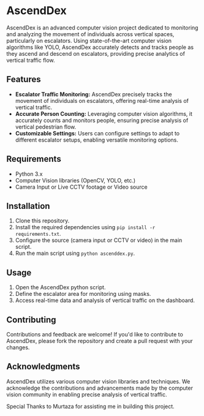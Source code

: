 # AscendDex

AscendDex is an advanced computer vision project dedicated to monitoring and analyzing the movement of individuals across vertical spaces, particularly on escalators. Using state-of-the-art computer vision algorithms like YOLO, AscendDex accurately detects and tracks people as they ascend and descend on escalators, providing precise analytics of vertical traffic flow.

## Features

- **Escalator Traffic Monitoring:** AscendDex precisely tracks the movement of individuals on escalators, offering real-time analysis of vertical traffic.
- **Accurate Person Counting:** Leveraging computer vision algorithms, it accurately counts and monitors people, ensuring precise analysis of vertical pedestrian flow.
- **Customizable Settings:** Users can configure settings to adapt to different escalator setups, enabling versatile monitoring options.

## Requirements

- Python 3.x
- Computer Vision libraries (OpenCV, YOLO, etc.)
- Camera Input or Live CCTV footage or Video source

## Installation

1. Clone this repository.
2. Install the required dependencies using `pip install -r requirements.txt`.
3. Configure the source (camera input or CCTV or video) in the main script.
4. Run the main script using `python ascenddex.py`.

## Usage

1. Open the AscendDex python script.
2. Define the escalator area for monitoring using masks.
3. Access real-time data and analysis of vertical traffic on the dashboard.

## Contributing

Contributions and feedback are welcome! If you'd like to contribute to AscendDex, please fork the repository and create a pull request with your changes.

## Acknowledgments

AscendDex utilizes various computer vision libraries and techniques. We acknowledge the contributions and advancements made by the computer vision community in enabling precise analysis of vertical traffic.

Special Thanks to Murtaza for assisting me in building this project.
